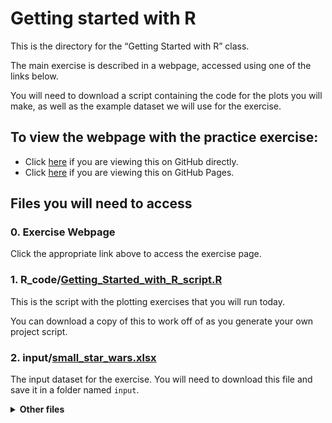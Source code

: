 # Getting started with R
This is the directory for the “Getting Started with R” class.

The main exercise is described in a webpage, accessed using one of the links below. 

You will need to download a script containing the code for the plots you will make, as well as the example dataset we will use for the exercise. 

## To view the webpage with the practice exercise:
- Click [here](https://html-preview.github.io/?url=https://github.com/KelseyRMonson/Umbrella-Academy/blob/main/R-Project/R_project_code.html) if you are viewing this on GitHub directly.
- Click [here](R_project_code.html) if you are viewing this on GitHub Pages.

## Files you will need to access
### 0. Exercise Webpage
Click the appropriate link above to access the exercise page.

### 1. R_code/[Getting_Started_with_R_script.R](R_code/Getting_Started_with_R_script.R)
This is the script with the plotting exercises that you will run today. 

You can download a copy of this to work off of as you generate your own project script.

### 2. input/[small_star_wars.xlsx](input/)
The input dataset for the exercise. You will need to download this file and save it in a folder named `input`.

<details>
  <summary><b>Other files</b></summary>

#### 1. R_project_code files
- [R_project_code.qmd](R_project_code.qmd): Quarto document with the code to generate the practice exercise. You don't need to view this code directly; use one of the above links to view the rendered webpage.
- [R_project_code.html](R_project_code.html): HTML file rendered from the above Quarto document (you also don't need to view this directly).

#### 2. [R-Project.Rproj](R-Project.Rproj)
My R Project (`.Rproj`) file for this exercise. As part of the exercise, you will create your own `.Rproj` file.

#### 3. [.gitignore](.gitignore)
A file that tells Git what files and folders to ignore when tracking changes in your project (don't worry about this too much).

#### 4. [style.css](style.css)
A file with specific formatting parameters to apply to the R_project_code.html file.

#### 5. [R_project_code_files](R_project_code_files) folder
Files needed to render the HTML webpage from the Quarto document (don't worry about this).

#### 6. [assets](assets) folder
Images referenced in the Quarto document to be rendered in the final HTML page. 

#### 7. [README.md](README.md)
This README file! 

</details>

